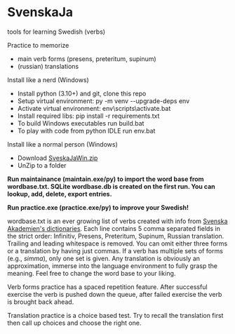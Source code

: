 # SvenskaJa
tools for learning Swedish (verbs)

Practice to memorize
* main verb forms (presens, preteritum, supinum)
* (russian) translations

Install like a nerd (Windows)
* Install python (3.10+) and git, clone this repo
* Setup virtual environment: py -m venv --upgrade-deps env
* Activate virtual environment: env\scripts\activate.bat
* Install required libs: pip install -r requirements.txt
* To build Windows executables run build.bat
* To play with code from python IDLE run env.bat

Install like a normal person (Windows)
* Download [SveskaJaWin.zip](https://github.com/ilya112358/SvenskaJa/blob/310323ade6cfb334c3b54d505d8d776784c5304f/executable/SvenskaJaWin.zip)
* UnZip to a folder

**Run maintainance (maintain.exe/py) to import the word base from wordbase.txt. SQLite wordbase.db is created on the first run. You can lookup, add, delete, export entries.**

**Run practice.exe (practice.exe/py) to improve your Swedish!**

wordbase.txt is an ever growing list of verbs created with info from [Svenska Akademien's dictionaries](https://svenska.se/). Each line contains 5 comma separated fields in the strict order: Infinitiv, Presens, Preteritum, Supinum, Russian translation. Trailing and leading whitespace is removed. You can omit either three forms or a translation by having just commas. If a verb has multiple sets of forms (e.g., *simma*), only one set is given. Any translation is obviously an approximation, immerse into the language environment to fully grasp the meaning. Feel free to change the word base to your liking.

Verb forms practice has a spaced repetition feature. After successful exercise the verb is pushed down the queue, after failed exercise the verb is brought back ahead.

Translation practice is a choice based test. Try to recall the translation first then call up choices and choose the right one.
